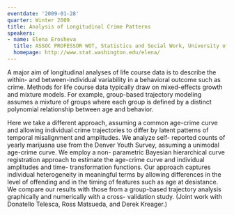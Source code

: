 ```yaml
---
eventdate: '2009-01-28'
quarter: Winter 2009
title: Analysis of Longitudinal Crime Patterns
speakers:
- name: Elena Erosheva
  title: ASSOC PROFESSOR WOT, Statistics and Social Work, University of Washington
  homepage: http://www.stat.washington.edu/elena/
---
```

A major aim of longitudinal analyses of life course data is to describe the within- and between-individual variability in a behavioral outcome such as crime. Methods for life course data typically draw on mixed-effects growth and mixture models. For example, group-based trajectory modeling assumes a mixture of groups where each group is defined by a distinct polynomial relationship between age and behavior. 

Here we take a different approach, assuming a common age-crime curve and allowing individual crime trajectories to differ by latent patterns of temporal misalignment and amplitudes. We analyze self- reported counts of yearly marijuana use from the Denver Youth Survey, assuming a unimodal age-crime curve. We employ a non- parametric Bayesian hierarchical curve registration approach to estimate the age-crime curve and individual amplitudes and time- transformation functions. Our approach captures individual heterogeneity in meaningful terms by allowing differences in the level of offending and in the timing of features such as age at desistance. We compare our results with those from a group-based trajectory analysis graphically and numerically with a cross- validation study. (Joint work with Donatello Telesca, Ross Matsueda, and Derek Kreager.)
